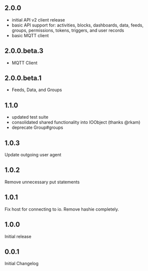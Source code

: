 2.0.0
----
- initial API v2 client release
- basic API support for: activities, blocks, dashboards, data, feeds, groups, permissions, tokens, triggers, and user records
- basic MQTT client



2.0.0.beta.3
----
- MQTT Client

2.0.0.beta.1
----
- Feeds, Data, and Groups

1.1.0
----
- updated test suite
- consolidated shared functionality into IOObject (thanks @rkam)
- deprecate Group#groups

1.0.3
----
Update outgoing user agent

1.0.2
----
Remove unnecessary put statements

1.0.1
----
Fix host for connecting to io.
Remove hashie completely.

1.0.0
----
Initial release

0.0.1
----
Initial Changelog
